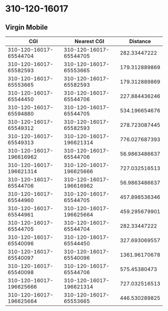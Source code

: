 # 310-120-16017
## Virgin Mobile


| CGI | Nearest CGI | Distance |
|-----|-------------|----------|
| 310-120-16017-65544704 | 310-120-16017-65544705 | 282.33447222 |
| 310-120-16017-65582593 | 310-120-16017-65553665 | 179.312889869 |
| 310-120-16017-65553665 | 310-120-16017-65582593 | 179.312889869 |
| 310-120-16017-65544450 | 310-120-16017-65544706 | 227.884436246 |
| 310-120-16017-65594880 | 310-120-16017-65544705 | 534.196654676 |
| 310-120-16017-65549312 | 310-120-16017-65582593 | 278.723087445 |
| 310-120-16017-65549313 | 310-120-16017-196621314 | 776.027687393 |
| 310-120-16017-196616962 | 310-120-16017-65544706 | 56.9863486637 |
| 310-120-16017-196621314 | 310-120-16017-196625666 | 727.032516513 |
| 310-120-16017-65544706 | 310-120-16017-196616962 | 56.9863486637 |
| 310-120-16017-65544960 | 310-120-16017-65544705 | 457.898536346 |
| 310-120-16017-65544961 | 310-120-16017-196625664 | 459.295679901 |
| 310-120-16017-65544705 | 310-120-16017-65544704 | 282.33447222 |
| 310-120-16017-65540096 | 310-120-16017-65544450 | 327.693069557 |
| 310-120-16017-65540097 | 310-120-16017-65540096 | 1361.96170678 |
| 310-120-16017-65540098 | 310-120-16017-65544706 | 575.45380473 |
| 310-120-16017-196625666 | 310-120-16017-196621314 | 727.032516513 |
| 310-120-16017-196625664 | 310-120-16017-65553665 | 446.530289825 |
